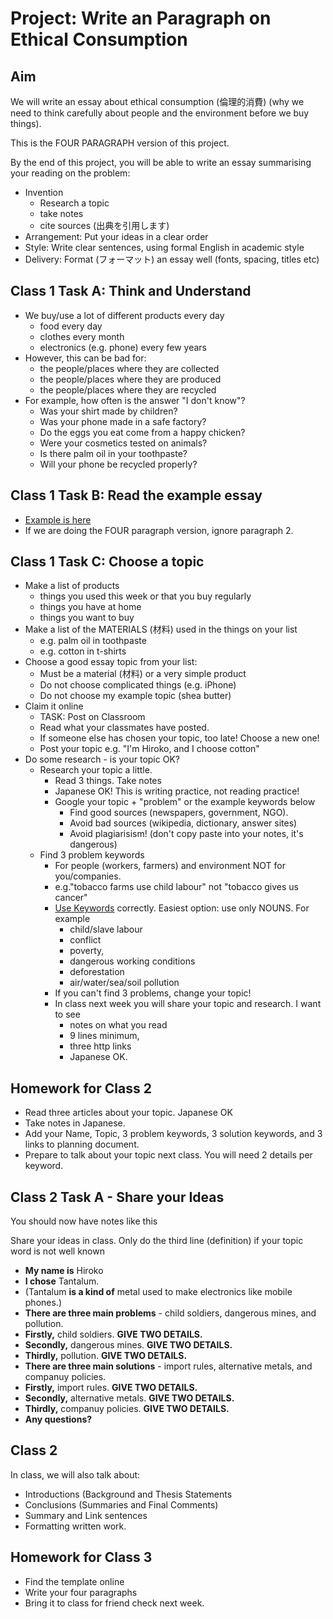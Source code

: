 # Project: Write an Paragraph on Ethical Consumption

## Aim 
We will write an essay about ethical consumption (倫理的消費) (why we need to think carefully about people and the environment before we buy things).

This is the FOUR PARAGRAPH version of this project. 

By the end of this project, you will be able to write an essay summarising your reading on the problem:

* Invention
    * Research a topic
    * take notes
    * cite sources (出典を引用します)
* Arrangement: Put your ideas in a clear order
* Style: Write clear sentences, using formal English in academic style 
* Delivery: Format (フォーマット) an essay well (fonts, spacing, titles etc)

## Class 1 Task A: Think and Understand
* We buy/use a lot of different products every day
    * food every day
    * clothes every month
    * electronics (e.g. phone) every few years
* However, this can be bad for:
    * the people/places where they are collected
    * the people/places where they are produced
    * the people/places where they are recycled
* For example, how often is the answer "I don't know"?
    * Was your shirt made by children?
    * Was your phone made in a safe factory? 
    * Do the eggs you eat come from a happy chicken?  
    * Were your cosmetics tested on animals?  
    * Is there palm oil in your toothpaste?  
    * Will your phone be recycled properly?

## Class 1 Task B: Read the example essay

* [Example is here](Examples-EthicalConsumptionEssay)
* If we are doing the FOUR paragraph version, ignore paragraph 2. 

## Class 1 Task C: Choose a topic 
* Make a list of products  
    * things you used this week or that you buy regularly
    * things you have at home
    * things you want to buy
* Make a list of the MATERIALS (材料) used in the things on your list
    * e.g. palm oil in toothpaste
    * e.g. cotton in t-shirts
* Choose a good essay topic from your list:
    * Must be a material (材料) or a very simple product
    * Do not choose complicated things (e.g. iPhone)
    * Do not choose my example  topic (shea butter)
* Claim it online
    * TASK: Post on Classroom 
    * Read what your classmates have posted. 
    * If someone else has chosen your topic, too late! Choose a new one! 
    * Post your topic e.g. "I'm Hiroko, and I choose cotton"
* Do some research - is your topic OK? 
    * Research your topic a little. 
        * Read 3 things. Take notes
        * Japanese OK! This is writing practice, not reading practice!
        * Google your topic + "problem" or the example keywords below
            * Find good sources (newspapers, government, NGO). 
            * Avoid bad sources (wikipedia, dictionary, answer sites) 
            * Avoid plagiarisism! (don't copy paste into your notes, it's dangerous)
    * Find 3 problem keywords
        * For people (workers, farmers) and environment NOT for you/companies. 
        * e.g."tobacco farms use child labour" not "tobacco gives us cancer"
        * [Use Keywords](Style-UseKeywords) correctly. Easiest option: use only NOUNS. For example
            * child/slave labour
            * conflict
            * poverty, 
            * dangerous working conditions
            * deforestation
            * air/water/sea/soil pollution
        * If you can't find 3 problems,  change your topic! 
        * In class next week you will share your topic and research. I want to see
            * notes on what you read 
            * 9 lines minimum,  
            * three http links
            * Japanese OK. 

## Homework for Class 2
* Read three articles about your topic. Japanese OK
* Take notes in Japanese. 
* Add your Name, Topic, 3 problem keywords, 3 solution keywords, and 3 links to planning document. 
* Prepare to talk about your topic next class. You will need 2 details per keyword. 


## Class 2 Task A - Share your Ideas 
You should now have notes like this


Share your ideas in class. Only do the third line (definition) if your topic word is not well known

* **My name is** Hiroko
* **I chose** Tantalum. 
* (Tantalum **is a kind of** metal used to make electronics like mobile phones.)
* **There are three main problems** - child soldiers, dangerous mines, and pollution.  
* **Firstly,** child soldiers. **GIVE TWO DETAILS.**
* **Secondly,** dangerous mines. **GIVE TWO DETAILS.**
* **Thirdly,** pollution. **GIVE TWO DETAILS.**
* **There are three main solutions** - import rules, alternative metals, and companuy policies.  
* **Firstly,** import rules. **GIVE TWO DETAILS.**
* **Secondly,** alternative metals. **GIVE TWO DETAILS.**
* **Thirdly,** companuy policies. **GIVE TWO DETAILS.**
* **Any questions?**

## Class 2
In class, we will also talk about: 

* Introductions (Background and Thesis Statements
* Conclusions (Summaries and Final Comments)
* Summary and Link sentences
* Formatting written work. 


## Homework for Class 3
* Find the template online
* Write your four paragraphs
* Bring it to class for friend check next week.  
